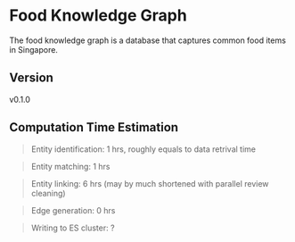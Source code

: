 # Food Knowledge Graph
The food knowledge graph is a database that captures common food items in Singapore. 

## Version
v0.1.0

## Computation Time Estimation
> Entity identification: 1 hrs, roughly equals to data retrival time 
  
> Entity matching: 1 hrs

> Entity linking:  6 hrs (may by much shortened with parallel review cleaning)

> Edge generation: 0 hrs

> Writing to ES cluster: ?


